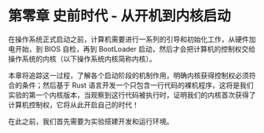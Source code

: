 # 第零章 史前时代 - 从开机到内核启动

在操作系统正式启动之前，计算机需要进行一系列的引导和初始化工作，从硬件加电开始，到 BIOS 自检，再到 BootLoader 启动，然后才会把计算机的控制权交给操作系统的内核（以下操作系统内核简称内核）。

本章将追踪这一过程，了解各个启动阶段的机制作用，明确内核获得控制权必须符合的条件；然后基于 Rust 语言开发一个只包含一行代码的裸机程序，这将是我们实验的第一个内核版本，当观察到这行代码被执行时，证明我们的内核首次获得了计算机控制权，它将从此开启自己的时代！

在此之前，我们首先需要为实验搭建开发和运行环境。
